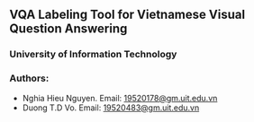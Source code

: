VQA Labeling Tool for Vietnamese Visual Question Answering
---

### University of Information Technology

### Authors:
- Nghia Hieu Nguyen. Email: [19520178@gm.uit.edu.vn](mailto:19520178@gm.uit.edu.vn)
- Duong T.D Vo. Email: [19520483@gm.uit.edu.vn](mailto:19520483@gm.uit.edu.vn)

